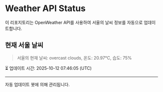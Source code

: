 
# Weather API Status

이 리포지토리는 OpenWeather API를 사용하여 서울의 날씨 정보를 자동으로 업데이트합니다.

## 현재 서울 날씨
> 서울의 현재 날씨: overcast clouds, 온도: 20.97°C, 습도: 75%

⏳ 업데이트 시간: 2025-10-12 07:46:05 (UTC)

---
자동 업데이트 봇에 의해 관리됩니다.
